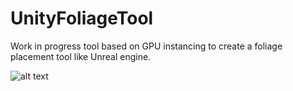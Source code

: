 # UnityFoliageTool

Work in progress tool based on GPU instancing to create a foliage placement tool like Unreal engine.

![alt text](/Assets/Screenshots/Screen.jpg)
